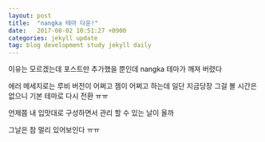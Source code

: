 ```yaml
---
layout: post
title:  "nangka 테마 다운!"
date:   2017-08-02 10:51:27 +0900
categories: jekyll update
tag: blog development study jekyll daily
---
```


이유는 모르겠는데 포스트만 추가했을 뿐인데 nangka 테마가 깨져 버렸다

에러 메세지로는 루비 버전이 어쩌고 젬이 어쩌고 하는데 일단 지금당장 그걸 볼 시간은 없으니 기본 테마로 다시 전환 ㅠㅠ

언제쯤 내 입맛대로 구성하면서 관리 할 수 있는 날이 올까

그날은 참 멀리 있어보인다 ㅠㅠ 
